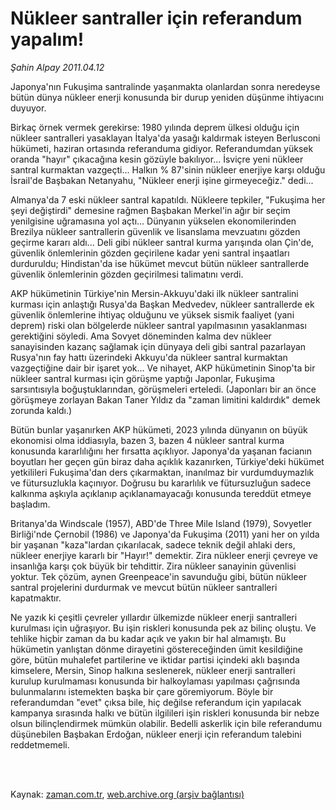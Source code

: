 # Nükleer santraller için referandum yapalım!

*Şahin Alpay 2011.04.12*

<td class="columnist-detail">
<p>Japonya'nın Fukuşima santralinde yaşanmakta olanlardan sonra neredeyse bütün dünya nükleer enerji konusunda bir durup yeniden düşünme ihtiyacını duyuyor.</p>
<p>
<div id="haberMetinDiv">
<p>Birkaç örnek vermek gerekirse: 1980 yılında deprem ülkesi olduğu için nükleer santralleri yasaklayan İtalya'da yasağı kaldırmak isteyen Berlusconi hükümeti, haziran ortasında referanduma gidiyor. Referandumdan yüksek oranda "hayır" çıkacağına kesin gözüyle bakılıyor... İsviçre yeni nükleer santral kurmaktan vazgeçti... Halkın % 87'sinin nükleer enerjiye karşı olduğu İsrail'de Başbakan Netanyahu, "Nükleer enerji işine girmeyeceğiz." dedi...
<p>Almanya'da 7 eski nükleer santral kapatıldı. Nükleere tepkiler, "Fukuşima her şeyi değiştirdi" demesine rağmen Başbakan Merkel'in ağır bir seçim yenilgisine uğramasına yol açtı... Dünyanın yükselen ekonomilerinden Brezilya nükleer santrallerin güvenlik ve lisanslama mevzuatını gözden geçirme kararı aldı... Deli gibi nükleer santral kurma yarışında olan Çin'de, güvenlik önlemlerinin gözden geçirilene kadar yeni santral inşaatları durduruldu; Hindistan'da ise hükümet mevcut bütün nükleer santrallerde güvenlik önlemlerinin gözden geçirilmesi talimatını verdi. 
<p>AKP hükümetinin Türkiye'nin Mersin-Akkuyu'daki ilk nükleer santralini kurması için anlaştığı Rusya'da Başkan Medvedev, nükleer santrallerde ek güvenlik önlemlerine ihtiyaç olduğunu ve yüksek sismik faaliyet (yani deprem) riski olan bölgelerde nükleer santral yapılmasının yasaklanması gerektiğini söyledi. Ama Sovyet döneminden kalma dev nükleer sanayisinden kazanç sağlamak için dünyaya deli gibi santral pazarlayan Rusya'nın fay hattı üzerindeki Akkuyu'da nükleer santral kurmaktan vazgeçtiğine dair bir işaret yok... Ve nihayet, AKP hükümetinin Sinop'ta bir nükleer santral kurması için görüşme yaptığı Japonlar, Fukuşima sarsıntısıyla boğuştuklarından, görüşmeleri erteledi. (Japonları bir an önce görüşmeye zorlayan Bakan Taner Yıldız da "zaman limitini kaldırdık" demek zorunda kaldı.)
<p>Bütün bunlar yaşanırken AKP hükümeti, 2023 yılında dünyanın on büyük ekonomisi olma iddiasıyla, bazen 3, bazen 4 nükleer santral kurma konusunda kararlılığını her fırsatta açıklıyor. Japonya'da yaşanan facianın boyutları her geçen gün biraz daha açıklık kazanırken, Türkiye'deki hükümet yetkilileri Fukuşima'dan ders çıkarmaktan, inanılmaz bir vurdumduymazlık ve fütursuzlukla kaçınıyor. Doğrusu bu kararlılık ve fütursuzluğun sadece kalkınma aşkıyla açıklanıp açıklanamayacağı konusunda tereddüt etmeye başladım.
<p>Britanya'da Windscale (1957), ABD'de Three Mile Island (1979), Sovyetler Birliği'nde Çernobil (1986) ve Japonya'da Fukuşima (2011) yani her on yılda bir yaşanan "kaza"lardan çıkarılacak, sadece teknik değil ahlaki ders, nükleer enerjiye kararlı bir "Hayır!" demektir. Zira nükleer enerji çevreye ve insanlığa karşı çok büyük bir tehdittir. Zira nükleer sanayinin güvenlisi yoktur. Tek çözüm, aynen Greenpeace'in savunduğu gibi, bütün nükleer santral projelerini durdurmak ve mevcut bütün nükleer santralleri kapatmaktır.
<p>Ne yazık ki çeşitli çevreler yıllardır ülkemizde nükleer enerji santralleri kurulması için uğraşıyor. Bu işin riskleri konusunda pek az bilinç oluştu. Ve tehlike hiçbir zaman da bu kadar açık ve yakın bir hal almamıştı. Bu hükümetin yanlıştan dönme dirayetini göstereceğinden ümit kesildiğine göre, bütün muhalefet partilerine ve iktidar partisi içindeki aklı başında kimselere, Mersin, Sinop halkına seslenerek, nükleer enerji santralleri kurulup kurulmaması konusunda bir halkoylaması yapılması çağrısında bulunmalarını istemekten başka bir çare göremiyorum. Böyle bir referandumdan "evet" çıksa bile, hiç değilse referandum için yapılacak kampanya sırasında halkı ve bütün ilgilileri işin riskleri konusunda bir nebze olsun bilinçlendirmek mümkün olabilir. Bedelli askerlik için bile referandumu düşünebilen Başbakan Erdoğan, nükleer enerji için referandum talebini reddetmemeli. </p></p></p></p></p></p></div>
</p>


<p><br>
		 </br></p></td>

Kaynak: [zaman.com.tr](http://zaman.com.tr/yazar.do?yazino=1120311), [web.archive.org (arşiv bağlantısı)](http://web.archive.org/web/20110425004828/http://www.zaman.com.tr:80/yazar.do?yazino=1120311)
